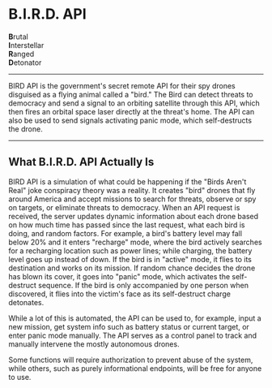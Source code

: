 # B.I.R.D. API

**B**rutal  
**I**nterstellar  
**R**anged  
**D**etonator  

----

BIRD API is the government's secret remote API for their spy drones disguised
as a flying animal called a "bird." The Bird can detect threats to democracy
and send a signal to an orbiting satellite through this API, which then fires
an orbital space laser directly at the threat's home. The API can also be used
to send signals activating panic mode, which self-destructs the drone. 

---

## What B.I.R.D. API Actually Is
BIRD API is a simulation of what could be happening if the "Birds Aren't Real"
joke conspiracy theory was a reality. It creates "bird" drones that fly around
America and accept missions to search for threats, observe or spy on targets,
or eliminate threats to democracy. When an API request is received, the server
updates dynamic information about each drone based on how much time has passed
since the last request, what each bird is doing, and random factors. For example,
a bird's battery level may fall below 20% and it enters "recharge" mode, where
the bird actively searches for a recharging location such as power lines; while
charging, the battery level goes up instead of down. If the bird is in "active"
mode, it flies to its destination and works on its mission. If random chance 
decides the drone has blown its cover, it goes into "panic" mode, which activates
the self-destruct sequence. If the bird is only accompanied by one person when
discovered, it flies into the victim's face as its self-destruct charge detonates.

While a lot of this is automated, the API can be used to, for example, input a
new mission, get system info such as battery status or current target, or enter
panic mode manually. The API serves as a control panel to track and manually
intervene the mostly autonomous drones.

Some functions will require authorization to prevent abuse of the system,
while others, such as purely informational endpoints, will be free for anyone
to use.
